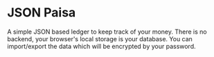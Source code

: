 # JSON Paisa

A simple JSON based ledger to keep track of your money. There is no backend, your browser's local storage is your database. You can import/export the data which will be encrypted by your password.
